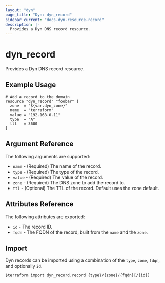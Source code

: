 ```yaml
---
layout: "dyn"
page_title: "Dyn: dyn_record"
sidebar_current: "docs-dyn-resource-record"
description: |-
  Provides a Dyn DNS record resource.
---
```


# dyn\_record

Provides a Dyn DNS record resource.

## Example Usage

```hcl
# Add a record to the domain
resource "dyn_record" "foobar" {
  zone  = "${var.dyn_zone}"
  name  = "terraform"
  value = "192.168.0.11"
  type  = "A"
  ttl   = 3600
}
```

## Argument Reference

The following arguments are supported:

* `name` - (Required) The name of the record.
* `type` - (Required) The type of the record.
* `value` - (Required) The value of the record.
* `zone` - (Required) The DNS zone to add the record to.
* `ttl` - (Optional) The TTL of the record. Default uses the zone default.

## Attributes Reference

The following attributes are exported:

* `id` - The record ID.
* `fqdn` - The FQDN of the record, built from the `name` and the `zone`.

## Import

Dyn records can be imported using a combination of the `type`, `zone`, `fdqn`, and optionally `id`.

```
$terraform import dyn_record.record {type}/{zone}/{fqdn}[/{id}]
```